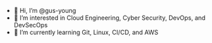 - 👋 Hi, I’m @gus-young
- 👀 I’m interested in Cloud Engineering, Cyber Security, DevOps, and DevSecOps
- 🌱 I’m currently learning Git, Linux, CI/CD, and AWS


<!---
orgregar/orgregar is a ✨ special ✨ repository because its `README.md` (this file) appears on your GitHub profile.
You can click the Preview link to take a look at your changes.
--->
